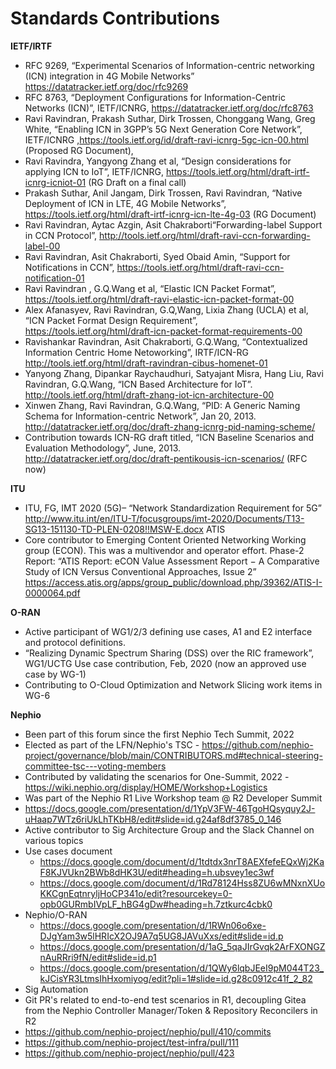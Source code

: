 # Standards Contributions

**IETF/IRTF**
* RFC 9269, “Experimental Scenarios of Information-centric networking (ICN) integration in 4G Mobile Networks” https://datatracker.ietf.org/doc/rfc9269
* RFC 8763, “Deployment Configurations for Information-Centric Networks (ICN)”, IETF/ICNRG, https://datatracker.ietf.org/doc/rfc8763
* Ravi Ravindran, Prakash Suthar, Dirk Trossen, Chonggang Wang, Greg White, “Enabling ICN in 3GPP’s 5G Next Generation Core Network”, IETF/ICNRG ,https://tools.ietf.org/id/draft-ravi-icnrg-5gc-icn-00.html (Proposed RG Document),
* Ravi Ravindra, Yangyong Zhang et al, “Design considerations for applying ICN to IoT”, IETF/ICNRG, https://tools.ietf.org/html/draft-irtf-icnrg-icniot-01 (RG Draft on a final call)
* Prakash Suthar, Anil Jangam, Dirk Trossen, Ravi Ravindran, “Native Deployment of ICN in LTE, 4G Mobile Networks”, https://tools.ietf.org/html/draft-irtf-icnrg-icn-lte-4g-03 (RG Document)
* Ravi Ravindran, Aytac Azgin, Asit Chakraborti“Forwarding-label Support in CCN Protocol”, http://tools.ietf.org/html/draft-ravi-ccn-forwarding-label-00
* Ravi Ravindran, Asit Chakraborti, Syed Obaid Amin, “Support for Notifications in CCN”, https://tools.ietf.org/html/draft-ravi-ccn-notification-01
* Ravi Ravindran , G.Q.Wang et al, “Elastic ICN Packet Format”, https://tools.ietf.org/html/draft-ravi-elastic-icn-packet-format-00
* Alex Afanasyev, Ravi Ravindran, G.Q,Wang, Lixia Zhang (UCLA) et al, “ICN Packet Format Design Requirement”, https://tools.ietf.org/html/draft-icn-packet-format-requirements-00
* Ravishankar Ravindran, Asit Chakraborti, G.Q.Wang, “Contextualized Information Centric Home Netoworking”, IRTF/ICN-RG http://tools.ietf.org/html/draft-ravindran-cibus-homenet-01
* Yanyong Zhang, Dipankar Raychaudhuri, Satyajant Misra, Hang Liu, Ravi Ravindran, G.Q.Wang, “ICN Based Architecture for IoT”. http://tools.ietf.org/html/draft-zhang-iot-icn-architecture-00‎
* Xinwen Zhang, Ravi Ravindran, G.Q.Wang, “PID: A Generic Naming Schema for Information-centric Network”, Jan 20, 2013. http://datatracker.ietf.org/doc/draft-zhang-icnrg-pid-naming-scheme/
* Contribution towards ICN-RG draft titled, “ICN Baseline Scenarios and Evaluation Methodology”, June, 2013. http://datatracker.ietf.org/doc/draft-pentikousis-icn-scenarios/  (RFC now)

**ITU**
* ITU, FG, IMT 2020 (5G)– “Network Standardization Requirement for 5G” http://www.itu.int/en/ITU-T/focusgroups/imt-2020/Documents/T13-SG13-151130-TD-PLEN-0208!!MSW-E.docx 
ATIS
* Core contributor to Emerging Content Oriented Networking Working group (ECON). This was a multivendor and operator effort. Phase-2 Report: “ATIS Report: eCON Value Assessment Report − A Comparative Study of ICN Versus Conventional Approaches, Issue 2” https://access.atis.org/apps/group_public/download.php/39362/ATIS-I-0000064.pdf

**O-RAN** 
* Active participant of WG1/2/3 defining use cases, A1 and E2 interface and protocol definitions.
* “Realizing Dynamic Spectrum Sharing (DSS) over the RIC framework”, WG1/UCTG Use case contribution, Feb, 2020 (now an approved use case by WG-1)
* Contributing to O-Cloud Optimization and Network Slicing work items in WG-6

**Nephio**
* Been part of this forum since the first Nephio Tech Summit, 2022
* Elected as part of the LFN/Nephio's TSC - https://github.com/nephio-project/governance/blob/main/CONTRIBUTORS.md#technical-steering-committee-tsc---voting-members
* Contributed by validating the scenarios for One-Summit, 2022 - https://wiki.nephio.org/display/HOME/Workshop+Logistics
* Was part of the Nephio R1 Live Workshop team @ R2 Developer Summit
* https://docs.google.com/presentation/d/1YpV3FW-46TgoHQsyquy2J-uHaap7WTz6riUkLhTKbH8/edit#slide=id.g24af8df3785_0_146
* Active contributor to Sig Architecture Group and the Slack Channel on various topics
* Use cases document
  - https://docs.google.com/document/d/1tdtdx3nrT8AEXfefeEQxWj2KaF8KJVUkn2BWb8dHK3U/edit#heading=h.ubsvey1ec3wf
  - https://docs.google.com/document/d/1Rd78124Hss8ZU6wMNxnXUoKKCgnEqtnryljHoCP341o/edit?resourcekey=0-opb0GURmbIVpLF_hBG4gDw#heading=h.7ztkurc4cbk0
* Nephio/O-RAN 
  - https://docs.google.com/presentation/d/1RWn06o6xe-DJgYam3w5lHRIcX2OJ9A7q5UG8JAVuXxs/edit#slide=id.p
  - https://docs.google.com/presentation/d/1aG_5qaJIrGvqk2ArFXONGZnAuRRri9fN/edit#slide=id.p1
  - https://docs.google.com/presentation/d/1QWy6lqbJEeI9pM044T23_kJCisYR3LtmsIhHxomiyog/edit?pli=1#slide=id.g28c0912c41f_2_82
* Sig Automation
* Git PR's related to end-to-end test scenarios in R1, decoupling Gitea from the Nephio Controller Manager/Token & Repository Reconcilers in R2
* https://github.com/nephio-project/nephio/pull/410/commits
* https://github.com/nephio-project/test-infra/pull/111
* https://github.com/nephio-project/nephio/pull/423
